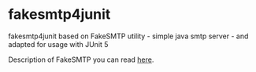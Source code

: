 fakesmtp4junit
========
fakesmtp4junit based on FakeSMTP utility - simple java smtp server - and adapted for usage with JUnit 5

Description of FakeSMTP you can read [here](http://nilhcem.com/FakeSMTP/).
